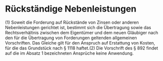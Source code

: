 # Rückständige Nebenleistungen

(1) Soweit die Forderung auf Rückstände von Zinsen oder anderen Nebenleistungen gerichtet ist, bestimmt sich die Übertragung sowie das Rechtsverhältnis zwischen dem Eigentümer und dem neuen Gläubiger nach den für die Übertragung von Forderungen geltenden allgemeinen Vorschriften. Das Gleiche gilt für den Anspruch auf Erstattung von Kosten, für die das Grundstück nach § 1118 haftet.(2) Die Vorschrift des § 892 findet auf die im Absatz 1 bezeichneten Ansprüche keine Anwendung. 

